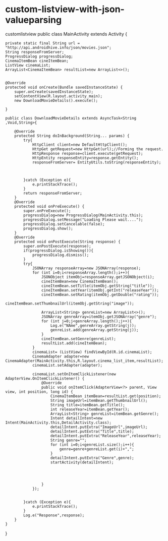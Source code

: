 # custom-listview-with-json-valueparsing
customlistview
public class MainActivity extends Activity {

    private static final String url = "http://api.androidhive.info/json/movies.json";
    String responseFromServer;
    ProgressDialog progressDialog;
    CinemaItemBean cineItemBean;
    ListView cinemaList;
    ArrayList<CinemaItemBean> resultList=new ArrayList<>();


    @Override
    protected void onCreate(Bundle savedInstanceState) {
        super.onCreate(savedInstanceState);
        setContentView(R.layout.activity_main);
        new DownloadMovieDetails().execute();

    }

    public class DownloadMovieDetails extends AsyncTask<String ,Void,String>{

        @Override
        protected String doInBackground(String... params) {
            try{
                HttpClient client=new DefaultHttpClient();
                HttpGet getRequest=new HttpGet(url);//Forming the request.
                HttpResponse response=client.execute(getRequest);
                HttpEntity responseEntity=response.getEntity();
                responseFromServer= EntityUtils.toString(responseEntity);



            }catch (Exception e){
                e.printStackTrace();
            }
            return responseFromServer;
        }
        @Override
        protected void onPreExecute() {
            super.onPreExecute();
            progressDialog=new ProgressDialog(MainActivity.this);
            progressDialog.setMessage("Loading Please wait....");
            progressDialog.setCancelable(false);
            progressDialog.show();
        }
        @Override
        protected void onPostExecute(String response) {
            super.onPostExecute(response);
            if(progressDialog.isShowing()){
                progressDialog.dismiss();
            }
            try{
                JSONArray responseArray=new JSONArray(response);
                for (int i=0;i<responseArray.length();i++){
                    JSONObject itemObj=responseArray.getJSONObject(i);
                    cineItemBean=new CinemaItemBean();
                    cineItemBean.setTitle(itemObj.getString("title"));
                    cineItemBean.setYear(itemObj.getInt("releaseYear"));
                    cineItemBean.setRating(itemObj.getDouble("rating"));
                    cineItemBean.setThumbnailUrl(itemObj.getString("image"));

                    ArrayList<String> genreList=new ArrayList<>();
                    JSONArray genreArray=itemObj.getJSONArray("genre");
                    for (int j=0;j<genreArray.length();j++){
                        Log.e("NAme",genreArray.getString(j));
                        genreList.add(genreArray.getString(j));
                    }
                    cineItemBean.setGenre(genreList);
                    resultList.add(cineItemBean);
                }
                cinemaList= (ListView) findViewById(R.id.cinemaList);
                CinemaAdapter adapter=new CinemaAdapter(MainActivity.this,R.layout.cinema_list_item,resultList);
                cinemaList.setAdapter(adapter);

                cinemaList.setOnItemClickListener(new AdapterView.OnItemClickListener() {
                    @Override
                    public void onItemClick(AdapterView<?> parent, View view, int position, long id) {
                        CinemaItemBean itemBean=resultList.get(position);
                        String imageUrl=itemBean.getThumbnailUrl();
                        String title=itemBean.getTitle();
                        int releaseYear=itemBean.getYear();
                        ArrayList<String> genreList=itemBean.getGenre();
                        Intent detailIntent=new Intent(MainActivity.this,DetailActivity.class);
                        detailIntent.putExtra("ImageUrl",imageUrl);
                        detailIntent.putExtra("Title",title);
                        detailIntent.putExtra("ReleaseYear",releaseYear);
                        String genre="";
                        for (int i=0;i<genreList.size();i++){
                            genre=genre+genreList.get(i)+",";
                        }
                        detailIntent.putExtra("Genre",genre);
                        startActivity(detailIntent);




                    }
                });


            }catch (Exception e){
                e.printStackTrace();
            }
            Log.e("Response",response);
        }
    }



}
